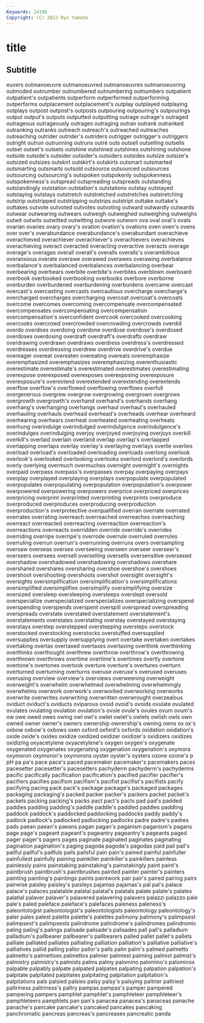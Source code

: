 ```yaml
---
Keywords: 24196
Copyright: (C) 2022 Ryu Yamada
---
```



# title

## Subtitle
euvers
outmanoeuvre outmanoeuvred outmanoeuvres outmanoeuvring outmoded outnumber outnumbered outnumbering outnumbers outpatient
outpatient's outpatients outperform outperformed outperforming outperforms outplacement outplacement's outplay outplayed
outplaying outplays outpost outpost's outposts outpouring outpouring's outpourings output output's
outputs outputted outputting outrage outrage's outraged outrageous outrageously outrages outraging
outran outrank outranked outranking outranks outreach outreach's outreached outreaches outreaching
outrider outrider's outriders outrigger outrigger's outriggers outright outrun outrunning outruns
outré outs outsell outselling outsells outset outset's outsets outshine outshined
outshines outshining outshone outside outside's outsider outsider's outsiders outsides outsize
outsize's outsized outsizes outskirt outskirt's outskirts outsmart outsmarted outsmarting outsmarts
outsold outsource outsourced outsources outsourcing outsourcing's outspoken outspokenly outspokenness outspokenness's
outspread outspreading outspreads outstanding outstandingly outstation outstation's outstations outstay outstayed
outstaying outstays outstretch outstretched outstretches outstretching outstrip outstripped outstripping outstrips
outstript outtake outtake's outtakes outvote outvoted outvotes outvoting outward outwardly
outwards outwear outwearing outwears outweigh outweighed outweighing outweighs outwit outwits
outwitted outwitting outwore outworn ova oval oval's ovals ovarian ovaries
ovary ovary's ovation ovation's ovations oven oven's ovens over over's
overabundance overabundance's overabundant overachieve overachieved overachiever overachiever's overachievers overachieves overachieving
overact overacted overacting overactive overacts overage overage's overages overall overall's
overalls overalls's overambitious overanxious overate overawe overawed overawes overawing overbalance
overbalance's overbalanced overbalances overbalancing overbear overbearing overbears overbite overbite's overbites
overblown overboard overbook overbooked overbooking overbooks overbore overborne overburden overburdened
overburdening overburdens overcame overcast overcast's overcasting overcasts overcautious overcharge overcharge's
overcharged overcharges overcharging overcoat overcoat's overcoats overcome overcomes overcoming overcompensate
overcompensated overcompensates overcompensating overcompensation overcompensation's overconfident overcook overcooked overcooking overcooks
overcrowd overcrowded overcrowding overcrowds overdid overdo overdoes overdoing overdone overdose
overdose's overdosed overdoses overdosing overdraft overdraft's overdrafts overdraw overdrawing overdrawn
overdraws overdress overdress's overdressed overdresses overdressing overdrew overdrive overdrive's overdue
overeager overeat overeaten overeating overeats overemphasize overemphasized overemphasizes overemphasizing overenthusiastic
overestimate overestimate's overestimated overestimates overestimating overexpose overexposed overexposes overexposing overexposure
overexposure's overextend overextended overextending overextends overflow overflow's overflowed overflowing overflows
overfull overgenerous overgrew overgrow overgrowing overgrown overgrows overgrowth overgrowth's overhand
overhand's overhands overhang overhang's overhanging overhangs overhaul overhaul's overhauled overhauling
overhauls overhead overhead's overheads overhear overheard overhearing overhears overheat overheated
overheating overheats overhung overindulge overindulged overindulgence overindulgence's overindulges overindulging overjoy
overjoyed overjoying overjoys overkill overkill's overlaid overlain overland overlap overlap's
overlapped overlapping overlaps overlay overlay's overlaying overlays overlie overlies overload
overload's overloaded overloading overloads overlong overlook overlook's overlooked overlooking overlooks
overlord overlord's overlords overly overlying overmuch overmuches overnight overnight's overnights
overpaid overpass overpass's overpasses overpay overpaying overpays overplay overplayed overplaying
overplays overpopulate overpopulated overpopulates overpopulating overpopulation overpopulation's overpower overpowered overpowering
overpowers overprice overpriced overprices overpricing overprint overprinted overprinting overprints overproduce
overproduced overproduces overproducing overproduction overproduction's overprotective overqualified overran overrate overrated
overrates overrating overreach overreached overreaches overreaching overreact overreacted overreacting overreaction
overreaction's overreactions overreacts overridden override override's overrides overriding overripe overripe's
overrode overrule overruled overrules overruling overrun overrun's overrunning overruns overs
oversampling oversaw overseas oversee overseeing overseen overseer overseer's overseers oversees
oversell overselling oversells oversensitive oversexed overshadow overshadowed overshadowing overshadows overshare
overshared overshares oversharing overshoe overshoe's overshoes overshoot overshooting overshoots overshot
oversight oversight's oversights oversimplification oversimplification's oversimplifications oversimplified oversimplifies oversimplify oversimplifying
oversize oversized oversleep oversleeping oversleeps overslept oversold overspecialize overspecialized overspecializes
overspecializing overspend overspending overspends overspent overspill overspread overspreading overspreads overstate
overstated overstatement overstatement's overstatements overstates overstating overstay overstayed overstaying overstays
overstep overstepped overstepping oversteps overstock overstocked overstocking overstocks overstuffed oversupplied
oversupplies oversupply oversupplying overt overtake overtaken overtakes overtaking overtax overtaxed
overtaxes overtaxing overthink overthinking overthinks overthought overthrew overthrow overthrow's overthrowing
overthrown overthrows overtime overtime's overtimes overtly overtone overtone's overtones overtook
overture overture's overtures overturn overturned overturning overturns overuse overuse's overused
overuses overusing overview overview's overviews overweening overweight overweight's overwhelm overwhelmed
overwhelming overwhelmingly overwhelms overwork overwork's overworked overworking overworks overwrite overwrites
overwriting overwritten overwrought overzealous oviduct oviduct's oviducts oviparous ovoid ovoid's
ovoids ovulate ovulated ovulates ovulating ovulation ovulation's ovule ovule's ovules
ovum ovum's ow owe owed owes owing owl owl's owlet
owlet's owlets owlish owls own owned owner owner's owners ownership
ownership's owning owns ox ox's oxbow oxbow's oxbows oxen oxford
oxford's oxfords oxidation oxidation's oxide oxide's oxides oxidize oxidized oxidizer
oxidizer's oxidizers oxidizes oxidizing oxyacetylene oxyacetylene's oxygen oxygen's oxygenate oxygenated
oxygenates oxygenating oxygenation oxygenation's oxymora oxymoron oxymoron's oxymorons oyster oyster's
oysters ozone ozone's p pH pa pa's pace pace's paced
pacemaker pacemaker's pacemakers paces pacesetter pacesetter's pacesetters pachyderm pachyderm's pachyderms
pacific pacifically pacification pacification's pacified pacifier pacifier's pacifiers pacifies pacifism
pacifism's pacifist pacifist's pacifists pacify pacifying pacing pack pack's package
package's packaged packages packaging packaging's packed packer packer's packers packet
packet's packets packing packing's packs pact pact's pacts pad pad's
padded paddies padding padding's paddle paddle's paddled paddles paddling paddock
paddock's paddocked paddocking paddocks paddy paddy's padlock padlock's padlocked padlocking
padlocks padre padre's padres pads paean paean's paeans pagan pagan's
paganism paganism's pagans page page's pageant pageant's pageantry pageantry's pageants
paged pager pager's pagers pages paginate paginated paginates paginating pagination
pagination's paging pagoda pagoda's pagodas paid pail pail's pailful pailful's
pailfuls pails pailsful pain pain's pained painful painfuller painfullest painfully
paining painkiller painkiller's painkillers painless painlessly pains painstaking painstaking's painstakingly
paint paint's paintbrush paintbrush's paintbrushes painted painter painter's painters painting
painting's paintings paints paintwork pair pair's paired pairing pairs pairwise
paisley paisley's paisleys pajamas pajamas's pal pal's palace palace's palaces
palatable palatal palatal's palatals palate palate's palates palatial palaver palaver's
palavered palavering palavers palazzi palazzo pale pale's paled paleface paleface's
palefaces paleness paleness's paleontologist paleontologist's paleontologists paleontology paleontology's paler pales
palest palette palette's palettes palimony palimony's palimpsest palimpsest's palimpsests palindrome
palindrome's palindromes palindromic paling paling's palings palisade palisade's palisades pall
pall's palladium palladium's pallbearer pallbearer's pallbearers palled pallet pallet's pallets
palliate palliated palliates palliating palliation palliation's palliative palliative's palliatives pallid
palling pallor pallor's palls palm palm's palmed palmetto palmetto's palmettoes
palmettos palmier palmiest palming palmist palmist's palmistry palmistry's palmists palms
palmy palomino palomino's palominos palpable palpably palpate palpated palpates palpating
palpation palpation's palpitate palpitated palpitates palpitating palpitation palpitation's palpitations pals
palsied palsies palsy palsy's palsying paltrier paltriest paltriness paltriness's paltry
pampas pampas's pamper pampered pampering pampers pamphlet pamphlet's pamphleteer pamphleteer's
pamphleteers pamphlets pan pan's panacea panacea's panaceas panache panache's pancake
pancake's pancaked pancakes pancaking panchromatic pancreas pancreas's pancreases pancreatic panda
